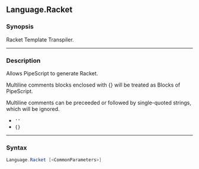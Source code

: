 Language.Racket
---------------

### Synopsis
Racket Template Transpiler.

---

### Description

Allows PipeScript to generate Racket.

Multiline comments blocks enclosed with {} will be treated as Blocks of PipeScript.

Multiline comments can be preceeded or followed by single-quoted strings, which will be ignored.

* ```''```
* ```{}```

---

### Syntax
```PowerShell
Language.Racket [<CommonParameters>]
```
